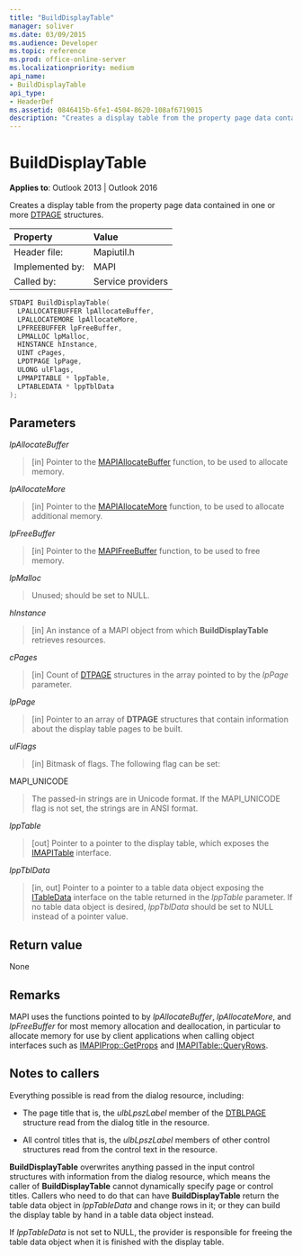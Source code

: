 ```yaml
---
title: "BuildDisplayTable" 
manager: soliver
ms.date: 03/09/2015
ms.audience: Developer
ms.topic: reference
ms.prod: office-online-server
ms.localizationpriority: medium
api_name:
- BuildDisplayTable
api_type:
- HeaderDef
ms.assetid: 0846415b-6fe1-4504-8620-108af6719015
description: "Creates a display table from the property page data contained in one or more DTPAGE structures."
---
```


# BuildDisplayTable

**Applies to**: Outlook 2013 | Outlook 2016
  
Creates a display table from the property page data contained in one or more [DTPAGE](dtpage.md) structures.
  
|Property |Value |
|:-----|:-----|
|Header file:  <br/> |Mapiutil.h  <br/> |
|Implemented by:  <br/> |MAPI  <br/> |
|Called by:  <br/> |Service providers  <br/> |

```cpp
STDAPI BuildDisplayTable(
  LPALLOCATEBUFFER lpAllocateBuffer,
  LPALLOCATEMORE lpAllocateMore,
  LPFREEBUFFER lpFreeBuffer,
  LPMALLOC lpMalloc,
  HINSTANCE hInstance,
  UINT cPages,
  LPDTPAGE lpPage,
  ULONG ulFlags,
  LPMAPITABLE * lppTable,
  LPTABLEDATA * lppTblData
);
```

## Parameters

 _lpAllocateBuffer_
  
> [in] Pointer to the [MAPIAllocateBuffer](mapiallocatebuffer.md) function, to be used to allocate memory.

 _lpAllocateMore_
  
> [in] Pointer to the [MAPIAllocateMore](mapiallocatemore.md) function, to be used to allocate additional memory.

 _lpFreeBuffer_
  
> [in] Pointer to the [MAPIFreeBuffer](mapifreebuffer.md) function, to be used to free memory.

 _lpMalloc_
  
> Unused; should be set to NULL.

 _hInstance_
  
> [in] An instance of a MAPI object from which **BuildDisplayTable** retrieves resources.

 _cPages_
  
> [in] Count of [DTPAGE](dtpage.md) structures in the array pointed to by the _lpPage_ parameter.

 _lpPage_
  
> [in] Pointer to an array of **DTPAGE** structures that contain information about the display table pages to be built.

 _ulFlags_
  
> [in] Bitmask of flags. The following flag can be set:

MAPI_UNICODE
  
> The passed-in strings are in Unicode format. If the MAPI_UNICODE flag is not set, the strings are in ANSI format.

 _lppTable_
  
> [out] Pointer to a pointer to the display table, which exposes the [IMAPITable](imapitableiunknown.md) interface.

 _lppTblData_
  
> [in, out] Pointer to a pointer to a table data object exposing the [ITableData](itabledataiunknown.md) interface on the table returned in the _lppTable_ parameter. If no table data object is desired, _lppTblData_ should be set to NULL instead of a pointer value.

## Return value

None
  
## Remarks

MAPI uses the functions pointed to by _lpAllocateBuffer_, _lpAllocateMore_, and _lpFreeBuffer_ for most memory allocation and deallocation, in particular to allocate memory for use by client applications when calling object interfaces such as [IMAPIProp::GetProps](imapiprop-getprops.md) and [IMAPITable::QueryRows](imapitable-queryrows.md).
  
## Notes to callers

Everything possible is read from the dialog resource, including:
  
- The page title that is, the _ulbLpszLabel_ member of the [DTBLPAGE](dtblpage.md) structure read from the dialog title in the resource.

- All control titles that is, the _ulbLpszLabel_ members of other control structures read from the control text in the resource.

 **BuildDisplayTable** overwrites anything passed in the input control structures with information from the dialog resource, which means the caller of **BuildDisplayTable** cannot dynamically specify page or control titles. Callers who need to do that can have **BuildDisplayTable** return the table data object in _lppTableData_ and change rows in it; or they can build the display table by hand in a table data object instead.
  
If _lppTableData_ is not set to NULL, the provider is responsible for freeing the table data object when it is finished with the display table.
  